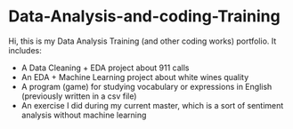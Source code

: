 # Data-Analysis-and-coding-Training
Hi, this is my Data Analysis Training (and other coding works) portfolio. 
It includes:
- A Data Cleaning + EDA project about 911 calls
- An EDA + Machine Learning project about white wines quality
- A program (game) for studying vocabulary or expressions in English (previously written in a csv file)
- An exercise I did during my current master, which is a sort of sentiment analysis without machine learning
